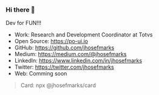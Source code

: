 ### Hi there 👋

<!--
**jhosefmarks/jhosefmarks** is a ✨ _special_ ✨ repository because its `README.md` (this file) appears on your GitHub profile.

Here are some ideas to get you started:

- 🔭 I’m currently working on ...
- 🌱 I’m currently learning ...
- 👯 I’m looking to collaborate on ...
- 🤔 I’m looking for help with ...
- 💬 Ask me about ...
- 📫 How to reach me: ...
- 😄 Pronouns: ...
- ⚡ Fun fact: ...
-->

Dev for FUN!!!

- Work: Research and Development Coordinator at Totvs
- Open Source: https://po-ui.io
- GitHub: https://github.com/jhosefmarks
- Medium: https://medium.com/@jhosefmarks
- LinkedIn: https://www.linkedin.com/in/jhosefmarks
- Twitter: https://twitter.com/jhosefmarks
- Web: Comming soon

> Card: npx @jhosefmarks/card
